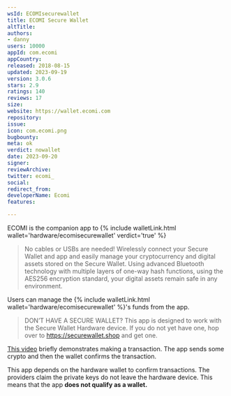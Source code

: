 ```yaml
---
wsId: ECOMIsecurewallet
title: ECOMI Secure Wallet
altTitle: 
authors:
- danny
users: 10000
appId: com.ecomi
appCountry: 
released: 2018-08-15
updated: 2023-09-19
version: 3.0.6
stars: 2.9
ratings: 140
reviews: 17
size: 
website: https://wallet.ecomi.com
repository: 
issue: 
icon: com.ecomi.png
bugbounty: 
meta: ok
verdict: nowallet
date: 2023-09-20
signer: 
reviewArchive: 
twitter: ecomi_
social: 
redirect_from: 
developerName: Ecomi
features: 

---
```


ECOMI is the companion app to {% include walletLink.html wallet='hardware/ecomisecurewallet' verdict='true' %}

> No cables or USBs are needed! Wirelessly connect your Secure Wallet and app and easily manage your cryptocurrency and digital assets stored on the Secure Wallet. Using advanced Bluetooth technology with multiple layers of one-way hash functions, using the AES256 encryption standard, your digital assets remain safe in any environment.


Users can manage the {% include walletLink.html wallet='hardware/ecomisecurewallet' %}'s funds from the app.

> DON’T HAVE A SECURE WALLET?
> This app is designed to work with the Secure Wallet Hardware device. If you do not yet have one, hop over to https://securewallet.shop and get one. 

[This video](https://www.youtube.com/watch?v=qrPMcet8Tl0) briefly demonstrates making a transaction. The app sends some crypto and then the wallet confirms the transaction. 

This app depends on the hardware wallet to confirm transactions. The providers claim the private keys do not leave the hardware device. This means that the app **does not qualify as a wallet.**